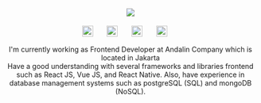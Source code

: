 <h1 align="center">
  <a href="https://git.io/typing-svg">
    <img src="https://readme-typing-svg.herokuapp.com?size=30&duration=2500&color=98c1d9&background=FFD7D000&center=true&vCenter=true&multiline=true&height=150&lines=Hi%2C+Fellows!+👋;Azmi+Fitra+here...;Welcome+to+my+Github+Profile!">
  </a>
</h1>

<!-- Social icons section -->
<p align="center">
  <a href="https://www.linkedin.com/in/azmifitra/"><img height="22px" alt="LinkedIn" title="LinkedIn" src="https://img.shields.io/badge/LinkedIn-Profile-informational?style=flat&logo=linkedin&logoColor=white&color=0D76A8"/></a>
  &#8287;&#8287;&#8287;&#8287;&#8287;
  <a href="https://twitter.com/azmifitra_"><img height="22px" alt="Twitter" title="Twitter" src="https://img.shields.io/badge/Twitter-Profile-informational?style=flat&logo=twitter&logoColor=white&color=1CA2F1"/></a>
  &#8287;&#8287;&#8287;&#8287;&#8287;
  <a href="https://www.instagram.com/azmiftrd/"><img height="22px" alt="Instagram" title="Instagram" src="https://img.shields.io/badge/Instagram-Profile-informational?style=flat&logo=instagram&logoColor=white&color=c13584"/></a>
  &#8287;&#8287;&#8287;&#8287;&#8287;
  <a href="https://www.codewars.com/users/azmifitra"><img height="22px" src="https://img.shields.io/badge/Codewars-Profile-informational?style=flat&logo=codewars&logoColor=white&color=red"/></a>
  &#8287;&#8287;&#8287;&#8287;&#8287;
</p>

<p align="center">
  I'm currently working as Frontend Developer at Andalin Company which is located in Jakarta
  <br>
  Have a good understanding with several frameworks and libraries frontend such as React JS, Vue JS, and React Native. Also, have experience in database management systems such as postgreSQL (SQL) and mongoDB (NoSQL).
</p>

